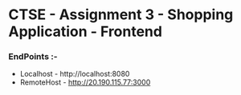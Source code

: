 # CTSE - Assignment 3 - Shopping Application - Frontend


### EndPoints :-

- Localhost - http://localhost:8080
- RemoteHost - http://20.190.115.77:3000